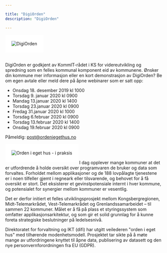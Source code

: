 ```yaml
---

title: "DigiOrden"
description: "DigiOrden"

---
```


<!--  la til HTML for å plassere bildet til venstre ![difi trappetrinnsmodell](/images/orden logo.png)  -->

<img src ="/images/logoDigiOrden.PNG" align="top" alt="DigiOrden" style="border:20px solid white"></img>

<br>
<div class="news-block">
DigiOrden er godkjent av KommIT-rådet i KS for videreutvikling og spredning som en felles kommunal komponent eid av kommunene.
Ønsker din kommune mer informasjon eller en kort demonstrasjon av DigiOrden? Be om egen avtale eller meld dere på åpne webinarer som er satt opp:

* Onsdag 18. desember 2019 kl 1000
* Torsdag 9. januar 2020  kl 0900
* Mandag 13.januar 2020 kl 1400
* Torsdag 23.januar 2020 kl 0900
* Fredag 31.januar 2020 kl 1000
* Torsdag 6.februar 2020 kl 0900
* Torsdag 13.februar 2020 kl 1400
* Onsdag 19.februar 2020 kl 0900


Påmeldig: <post@ordeniegethus.no>
</div>

<img src ="/images/rollup.png" align="left" alt="Orden i eget hus - i praksis" style="border:20px solid white"></img>
<br>
<br>
<br>
I dag opplever mange kommuner at det er utfordrende å holde oversikt over programvaren de bruker og data som forvaltes. 
Forholdet mellom applikasjoner og de 188 lovpålagte tjenestene er i noen tilfeller gjemt i regneark eller tilsvarende, og behovet for å få oversikt er stort. 
Det eksisterer et gevinstpotensiale internt i hver kommune, og potensialet for synergier mellom kommuner er vesentlig.

Det er derfor initiert et felles utviklingsprosjekt mellom Kongsbergregionen, Midt-Telemarkrådet, Vest-Telemarkrådet og Grenlandssamarbeidet – til sammen 22 kommuner.
Målet er å få på plass et styringssystem som omfatter applikasjonsarkitektur, og som gir et solid grunnlag for å kunne foreta strategiske beslutninger på ledelsesnivå.

Direktoratet for forvaltning og IKT (difi) har utgitt veilederen "orden i eget hus" med tilhørende modenhetsmodell.
Prosjektet  tar sikte på å møte mange av utfordringene knyttet til åpne data, publisering av datasett og den nye personvernforordningen fra EU (GDPR).

<br>
<br>
<br>
<br>
<br>
